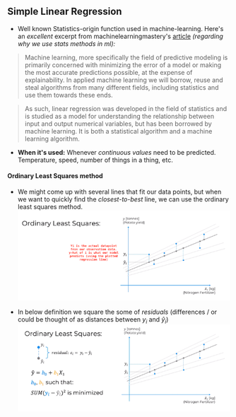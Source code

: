 ## Simple Linear Regression

- Well known Statistics-origin function used in machine-learning. Here's an _excellent_ excerpt from machinelearningmastery's [article](https://machinelearningmastery.com/linear-regression-for-machine-learning/) _(regarding why we use stats methods in ml):_

> Machine learning, more specifically the field of predictive modeling is primarily concerned with minimizing the error of a model or making the most accurate predictions possible, at the expense of explainability. In applied machine learning we will borrow, reuse and steal algorithms from many different fields, including statistics and use them towards these ends.

> As such, linear regression was developed in the field of statistics and is studied as a model for understanding the relationship between input and output numerical variables, but has been borrowed by machine learning. It is both a statistical algorithm and a machine learning algorithm.

- **When it's used:** Whenever _continuous values_ need to be predicted. Temperature, speed, number of things in a thing, etc.

#### Ordinary Least Squares method

- We might come up with several lines that fit our data points, but when we want to quickly find the _closest-to-best_ line, we can use the ordinary least squares method.
  ![ordinary-least-squares-1](./ord-least-sq-1.png)

- In below definition we square the some of _residuals_ (differences / or could be thought of as distances between $y_i$ and $\hat y_i$)
  ![ordinary-least-squares-2](./ord-least-sq-2.png)
